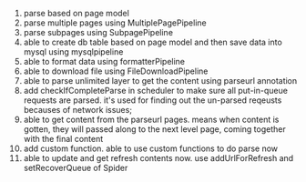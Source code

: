1. parse based on page model
2. parse multiple pages using MultiplePagePipeline
3. parse subpages using SubpagePipeline
4. able to create db table based on page model and then save data into mysql using mysqlpipeline
5. able to format data using formatterPipeline
6. able to download file using FileDownloadPipeline
7. able to parse unlimited layer to get the content using parseurl annotation
8. add checkIfCompleteParse in scheduler to make sure all put-in-queue requests are parsed. it's used for finding out the un-parsed reqeusts becauses of network issues;
9. able to get content from the parseurl pages. means when content is gotten, they will passed along to the next level page, coming together with the final content
10. add custom function. able to use custom functions to do parse now
11. able to update and get refresh contents now. use addUrlForRefresh and setRecoverQueue of Spider
